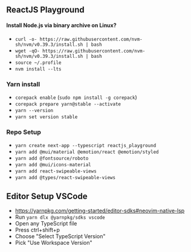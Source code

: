 ## ReactJS Playground

#### Install Node.js via binary archive on Linux?

- `curl -o- https://raw.githubusercontent.com/nvm-sh/nvm/v0.39.3/install.sh | bash`
- `wget -qO- https://raw.githubusercontent.com/nvm-sh/nvm/v0.39.3/install.sh | bash`
- `source ~/.profile`
- `nvm install --lts`

### Yarn install

- `corepack enable` (`sudo npm install -g corepack`)
- `corepack prepare yarn@stable --activate`
- `yarn --version`
- `yarn set version stable`

### Repo Setup

- `yarn create next-app --typescript reactjs_playground`
- `yarn add @mui/material @emotion/react @emotion/styled`
- `yarn add @fontsource/roboto`
- `yarn add @mui/icons-material`
- `yarn add react-swipeable-views`
- `yarn add @types/react-swipeable-views`

## Editor Setup VSCode

- https://yarnpkg.com/getting-started/editor-sdks#neovim-native-lsp
- Run `yarn dlx @yarnpkg/sdks vscode`
- Open any TypeScript file
- Press ctrl+shift+p
- Choose "Select TypeScript Version"
- Pick "Use Workspace Version"

